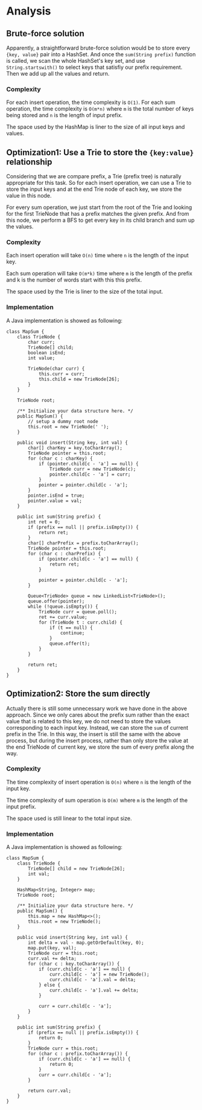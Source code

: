 # Analysis

## Brute-force solution

Apparently, a straightforward brute-force solution would be to store every `{key, value}` pair into a HashSet. And once the `sum(String prefix)` function is called, we scan the whole HashSet's key set, and use `String.startswith()` to select keys that satisfiy our prefix requirement. Then we add up all the values and return. 

### Complexity

For each insert operation, the time complexity is `O(1)`. For each sum operation, the time complexity is `O(m*n)` where `m` is the total number of keys being stored and `n` is the length of input prefix.  

The space used by the HashMap is liner to the size of all input keys and values. 

## Optimization1: Use a Trie to store the `{key:value}` relationship

Considering that we are compare prefix, a Trie (prefix tree) is naturally appropriate for this task. So for each insert operation, we can use a Trie to store the input keys and at the end Trie node of each key, we store the value in this node. 

For every sum operation, we just start from the root of the Trie and looking for the first TrieNode that has a prefix matches the given prefix. And from this node, we perform a BFS to get every key in its child branch and sum up the values. 

### Complexity

Each insert operation will take `O(n)` time where `n` is the length of the input key. 

Each sum operation will take `O(m*k)` time where `m` is the length of the prefix and k is the number of words start with this this prefix. 

The space used by the Trie is liner to the size of the total input. 

### Implementation 

A Java implementation is showed as following:

```
class MapSum {
    class TrieNode {
        char curr;
        TrieNode[] child;
        boolean isEnd;
        int value;
        
        TrieNode(char curr) {
            this.curr = curr;
            this.child = new TrieNode[26];
        }
    }
    
    TrieNode root;

    /** Initialize your data structure here. */
    public MapSum() {
        // setup a dummy root node
        this.root = new TrieNode(' ');
    }
    
    public void insert(String key, int val) {
        char[] charKey = key.toCharArray();
        TrieNode pointer = this.root;
        for (char c : charKey) {
            if (pointer.child[c - 'a'] == null) {
                TrieNode curr = new TrieNode(c);
                pointer.child[c - 'a'] = curr;
            }
            pointer = pointer.child[c - 'a'];
        }
        pointer.isEnd = true;
        pointer.value = val;
    }
    
    public int sum(String prefix) {
        int ret = 0;
        if (prefix == null || prefix.isEmpty()) {
            return ret;
        }
        char[] charPrefix = prefix.toCharArray();
        TrieNode pointer = this.root;
        for (char c : charPrefix) {
            if (pointer.child[c - 'a'] == null) {
                return ret;
            }
            
            pointer = pointer.child[c - 'a'];
        }
        
        Queue<TrieNode> queue = new LinkedList<TrieNode>();
        queue.offer(pointer);
        while (!queue.isEmpty()) {
            TrieNode curr = queue.poll();
            ret += curr.value;
            for (TrieNode t : curr.child) {
                if (t == null) {
                    continue;
                }
                queue.offer(t);
            }
        }
        
        return ret;
    }
}
```

## Optimization2: Store the sum directly

Actually there is still some unnecessary work we have done in the above approach. Since we only cares about the prefix sum rather than the exact value that is related to this key, we do not need to store the values corresponding to each input key. Instead, we can store the `sum` of current prefix in the Trie. In this way, the insert is still the same with the above process, but during the insert process, rather than only store the value at the end TrieNode of current key, we store the sum of every prefix along the way. 

### Complexity

The time complexity of insert operation is `O(n)` where `n` is the length of the input key. 

The time complexity of sum operation is `O(m)` where `m` is the length of the input prefix. 

The space used is still linear to the total input size. 

### Implementation

A Java implementation is showed as following:

```
class MapSum {
    class TrieNode {
        TrieNode[] child = new TrieNode[26];
        int val;
    }
    
    HashMap<String, Integer> map;
    TrieNode root;

    /** Initialize your data structure here. */
    public MapSum() {
        this.map = new HashMap<>();
        this.root = new TrieNode();
    }
    
    public void insert(String key, int val) {
        int delta = val - map.getOrDefault(key, 0);
        map.put(key, val);
        TrieNode curr = this.root;
        curr.val += delta;
        for (char c : key.toCharArray()) {
            if (curr.child[c - 'a'] == null) {
                curr.child[c - 'a'] = new TrieNode();
                curr.child[c - 'a'].val = delta;
            } else {
                curr.child[c - 'a'].val += delta;
            }
            
            curr = curr.child[c - 'a'];
        }
    }
    
    public int sum(String prefix) {
        if (prefix == null || prefix.isEmpty()) {
            return 0;
        }
        TrieNode curr = this.root;
        for (char c : prefix.toCharArray()) {
            if (curr.child[c - 'a'] == null) {
                return 0;
            }
            curr = curr.child[c - 'a'];
        }
        
        return curr.val;
    }
}
```
